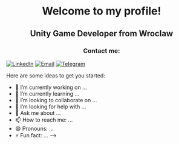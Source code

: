 # <p align="center">Welcome to my profile!</p>

## <p align="center">Unity Game Developer from Wroclaw</p>

### <p align="center">Contact me:</p>

[![LinkedIn](https://img.shields.io/badge/LinkedIn-Profile-blue)](linkedin.com/in/artem-melnykov-376b92282)
[![Email](https://img.shields.io/badge/Email-Contact%20Me-red)](artemmelnykov29@gmail.com)
[![Telegram](https://img.shields.io/badge/Telegram-Chat-blue)]([ссылка_на_ваш_канал_Telegram](https://t.me/Zi0on))

Here are some ideas to get you started:

- 🔭 I’m currently working on ...
- 🌱 I’m currently learning ...
- 👯 I’m looking to collaborate on ...
- 🤔 I’m looking for help with ...
- 💬 Ask me about ...
- 📫 How to reach me: ...
- 😄 Pronouns: ...
- ⚡ Fun fact: ...
-->
